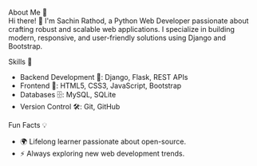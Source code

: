  About Me 🌟
     <br/>Hi there! 👋 I'm Sachin Rathod, a Python Web Developer passionate about crafting robust and scalable web applications.
       I specialize in building modern, responsive, and user-friendly solutions using Django and Bootstrap.

Skills 🚀
   - Backend Development 🐍: Django, Flask, REST APIs
   - Frontend 🎨: HTML5, CSS3, JavaScript, Bootstrap
   - Databases 🗄️: MySQL, SQLite
   - Version Control 🛠️: Git, GitHub

Fun Facts 💡
   - 🌍 Lifelong learner passionate about open-source.
   - ⚡ Always exploring new web development trends.
<!--
**Sachin00303/Sachin00303** is a ✨ _special_ ✨ repository because its `README.md` (this file) appears on your GitHub profile.

Here are some ideas to get you started:

- 🔭 I’m currently working on ...
- 🌱 I’m currently learning ...
- 👯 I’m looking to collaborate on ...
- 🤔 I’m looking for help with ...
- 💬 Ask me about ...
- 📫 How to reach me: ...
- 😄 Pronouns: ...
- ⚡ Fun fact: ...
-->
